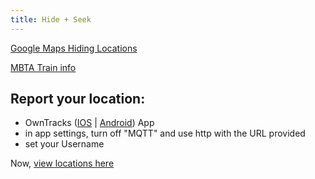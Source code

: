 ```yaml
---
title: Hide + Seek
---
```


[Google Maps Hiding Locations](https://www.google.com/maps/d/embed?mid=1o-mhrgndBPDkNsbasblwvnJSC2nc7pY)

[MBTA Train info](/jetlag/trains)

## Report your location:
- OwnTracks ([IOS](https://apps.apple.com/us/app/owntracks/id692424691) |  [Android](https://play.google.com/store/apps/details?id=org.owntracks.android&hl=en-US)) App
- in app settings, turn off "MQTT" and use http with the URL provided
- set your Username

Now, [view locations here](https://jetlag.holmlab.org/dashboard-jetlag/0?edit=0)